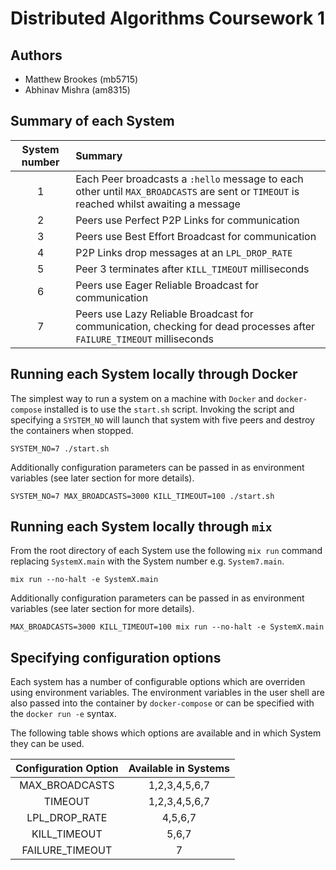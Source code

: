 # Distributed Algorithms Coursework 1
## Authors
* Matthew Brookes (mb5715)
* Abhinav Mishra (am8315)

## Summary of each System
| System number | Summary |
|:-------------:|:--------|
| 1             | Each Peer broadcasts a `:hello` message to each other until `MAX_BROADCASTS` are sent or `TIMEOUT` is reached whilst awaiting a message |
| 2             | Peers use Perfect P2P Links for communication |
| 3             | Peers use Best Effort Broadcast for communication |
| 4             | P2P Links drop messages at an `LPL_DROP_RATE` |
| 5             | Peer 3 terminates after `KILL_TIMEOUT` milliseconds |
| 6             | Peers use Eager Reliable Broadcast for communication |
| 7             | Peers use Lazy Reliable Broadcast for communication, checking for dead processes after `FAILURE_TIMEOUT` milliseconds |

## Running each System locally through Docker
The simplest way to run a system on a machine with `Docker` and `docker-compose` installed is to use the `start.sh` script. Invoking the script and specifying a `SYSTEM_NO` will launch that system with five peers and destroy the containers when stopped.
```
SYSTEM_NO=7 ./start.sh
```
Additionally configuration parameters can be passed in as environment variables (see later section for more details).
```
SYSTEM_NO=7 MAX_BROADCASTS=3000 KILL_TIMEOUT=100 ./start.sh
```

## Running each System locally through `mix`
From the root directory of each System use the following `mix run` command replacing `SystemX.main` with the System number e.g. `System7.main`.
```
mix run --no-halt -e SystemX.main
```
Additionally configuration parameters can be passed in as environment variables (see later section for more details).
```
MAX_BROADCASTS=3000 KILL_TIMEOUT=100 mix run --no-halt -e SystemX.main
```

## Specifying configuration options
Each system has a number of configurable options which are overriden using environment variables. The environment variables in the user shell are also passed into the container by `docker-compose` or can be specified with the `docker run -e` syntax.

The following table shows which options are available and in which System they can be used.

| Configuration Option | Available in Systems |
|:--------------------:|:--------------------:|
| MAX_BROADCASTS       | 1,2,3,4,5,6,7        |
| TIMEOUT              | 1,2,3,4,5,6,7        |
| LPL_DROP_RATE        | 4,5,6,7              |
| KILL_TIMEOUT         | 5,6,7                |
| FAILURE_TIMEOUT      | 7                    |
